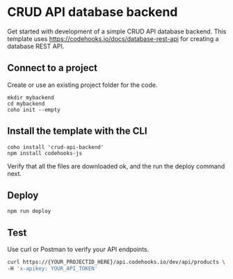 # CRUD API database backend

Get started with development of a simple CRUD API database backend.
This template uses https://codehooks.io/docs/database-rest-api for creating a database REST API.

## Connect to a project

Create or use an existing project folder for the code.

```
mkdir mybackend
cd mybackend
coho init --empty
```

## Install the template with the CLI

```
coho install 'crud-api-backend'
npm install codehooks-js
```
Verify that all the files are downloaded ok, and the run the deploy command next.

## Deploy

```
npm run deploy
```

## Test

Use curl or Postman to verify your API endpoints.

```bash
curl https://{YOUR_PROJECTID_HERE}/api.codehooks.io/dev/api/products \
-H 'x-apikey: YOUR_API_TOKEN'
```